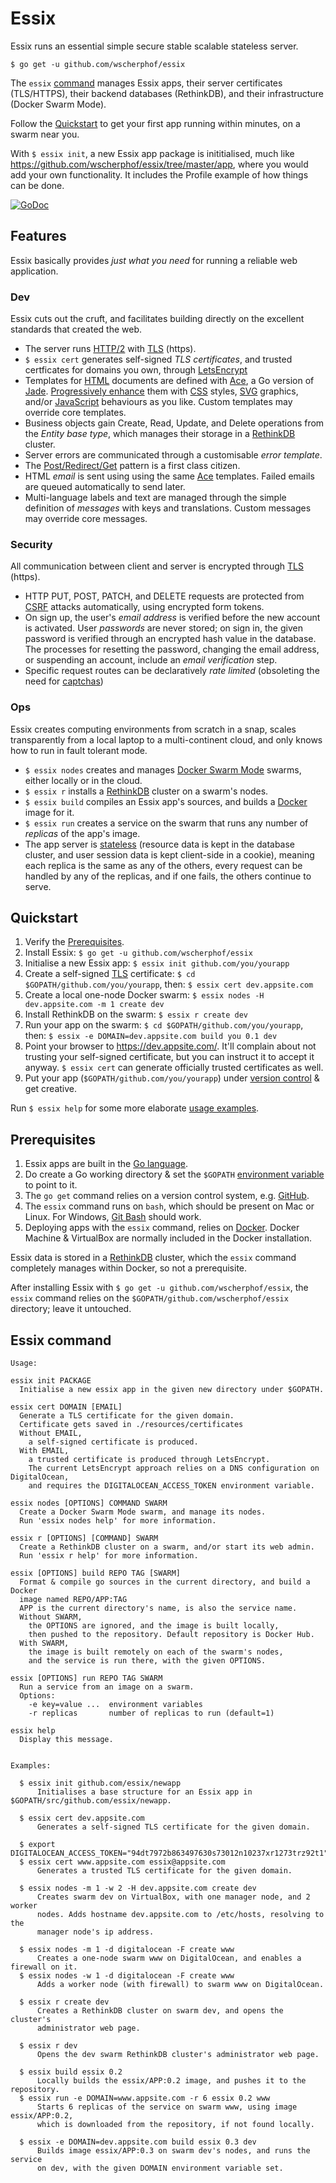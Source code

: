 # Essix
Essix runs an essential simple secure stable scalable stateless server.

`$ go get -u github.com/wscherphof/essix`

The `essix` [command](#essix-command) manages Essix apps, their server
certificates (TLS/HTTPS), their backend databases (RethinkDB), and their
infrastructure (Docker Swarm Mode).

Follow the [Quickstart](#quickstart) to get your first app running within
minutes, on a swarm near you.

With `$ essix init`, a new Essix app package is inititialised, much like
https://github.com/wscherphof/essix/tree/master/app, where you would add your
own functionality. It includes the Profile example of how things can be done.

[![GoDoc](https://godoc.org/github.com/wscherphof/essix?status.svg)](https://godoc.org/github.com/wscherphof/essix)

## Features
Essix basically provides _just what you need_ for running a reliable web
application.

### Dev
Essix cuts out the cruft, and facilitates building directly on the excellent
standards that created the web.

- The server runs [HTTP/2](https://en.wikipedia.org/wiki/HTTP/2) with
[TLS](https://en.wikipedia.org/wiki/Transport_Layer_Security) (https).
- `$ essix cert` generates self-signed _TLS certificates_, and trusted certficates
for domains you own, through [LetsEncrypt](https://letsencrypt.org/)
- Templates for [HTML](https://www.w3.org/html/) documents are defined with
[Ace](https://github.com/yosssi/ace), a Go version of
[Jade](http://jadelang.net/).
[Progressively enhance](https://en.wikipedia.org/wiki/Progressive_enhancement)
them with [CSS](https://www.w3.org/Style/CSS/) styles,
[SVG](https://www.w3.org/Graphics/SVG/) graphics, and/or
[JavaScript](https://www.w3.org/standards/webdesign/script) behaviours as you
like. Custom templates may override core templates.
- Business objects gain Create, Read, Update, and Delete operations from the
_Entity base type_, which manages their storage in a
[RethinkDB](https://www.rethinkdb.com/) cluster.
- Server errors are communicated through a customisable _error template_.
- The [Post/Redirect/Get](https://en.wikipedia.org/wiki/Post/Redirect/Get) pattern
is a first class citizen.
- HTML _email_ is sent using using the same [Ace](https://github.com/yosssi/ace)
templates. Failed emails are queued automatically to send later.
- Multi-language labels and text are managed through the simple definition of
_messages_ with keys and translations. Custom messages may override core
messages.


### Security
All communication between client and server is encrypted through
[TLS](https://en.wikipedia.org/wiki/Transport_Layer_Security) (https).

- HTTP PUT, POST, PATCH, and DELETE requests are protected from
[CSRF](https://www.owasp.org/index.php/Cross-Site_Request_Forgery_(CSRF))
attacks automatically, using encrypted form tokens.
- On sign up, the user's _email address_ is verified before the new account is
activated. User _passwords_ are never stored; on sign in, the given password is
verified through an encrypted hash value in the database. The processes for
resetting the password, changing the email address, or suspending an account,
include an _email verification_ step.
- Specific request routes can be declaratively _rate limited_ (obsoleting the need
for [captchas](https://www.owasp.org/index.php/Testing_for_Captcha_(OWASP-AT-012)#WARNING:_CAPTCHA_protection_is_an_ineffective_security_mechanism_and_should_be_perceived_as_a_.22rate_limiting.22_protection_only.21))


### Ops
Essix creates computing environments from scratch in a snap, scales
transparently from a local laptop to a multi-continent cloud, and only knows how
to run in fault tolerant mode.

- `$ essix nodes` creates and manages
[Docker Swarm Mode](https://docs.docker.com/engine/swarm/) swarms, either
locally or in the cloud.
- `$ essix r` installs a [RethinkDB](https://www.rethinkdb.com/) cluster on a
swarm's nodes.
- `$ essix build` compiles an Essix app's sources, and builds a
[Docker](https://www.docker.com/) image for it.
- `$ essix run` creates a service on the swarm that runs any number of _replicas_
of the app's image.
- The app server is
[stateless](http://whatisrest.com/rest_constraints/stateless_profile)
(resource data is kept in the database cluster, and user session data is kept
client-side in a cookie), meaning each replica is the same as any of the others,
every request can be handled by any of the replicas, and if one fails, the
others continue to serve.


## Quickstart

1. Verify the [Prerequisites](#prerequisites).
1. Install Essix: `$ go get -u github.com/wscherphof/essix`
1. Initialise a new Essix app: `$ essix init github.com/you/yourapp`
1. Create a self-signed
[TLS](https://en.wikipedia.org/wiki/Transport_Layer_Security) certificate:
`$ cd $GOPATH/github.com/you/yourapp`, then: `$ essix cert dev.appsite.com`
1. Create a local one-node Docker swarm: `$ essix nodes -H dev.appsite.com -m 1
create dev`
1. Install RethinkDB on the swarm: `$ essix r create dev`
1. Run your app on the swarm: `$ cd $GOPATH/github.com/you/yourapp`, then:
`$ essix -e DOMAIN=dev.appsite.com build you 0.1 dev`
1. Point your browser to https://dev.appsite.com/. It'll complain about not
trusting your self-signed certificate, but you can instruct it to accept it
anyway. `$ essix cert` can generate officially trusted certificates as well.
1. Put your app (`$GOPATH/github.com/you/yourapp`) under
[version control](https://guides.github.com/introduction/getting-your-project-on-github)
& get creative.

Run `$ essix help` for some more elaborate [usage examples]((#essix-command)).

## Prerequisites

1. Essix apps are built in the [Go language](https://golang.org/doc/install).
1. Do create a Go working directory & set the `$GOPATH`
[environment variable](https://golang.org/doc/install#testing) to point to it.
1. The `go get` command relies on a version control system, e.g.
[GitHub](https://github.com/).
1. The `essix` command runs on `bash`, which should be present on Mac or Linux.
For Windows, [Git Bash](https://git-for-windows.github.io/) should work.
1. Deploying apps with the `essix` command, relies on
[Docker](https://www.docker.com/products/docker). Docker Machine & VirtualBox
are normally included in the Docker installation.

Essix data is stored in a [RethinkDB](https://www.rethinkdb.com/) cluster, which
the `essix` command completely manages within Docker, so not a prerequisite.

After installing Essix with `$ go get -u github.com/wscherphof/essix`, the
`essix` command relies on the `$GOPATH/github.com/wscherphof/essix` directory;
leave it untouched.

## Essix command
```
Usage:

essix init PACKAGE
  Initialise a new essix app in the given new directory under $GOPATH.

essix cert DOMAIN [EMAIL]
  Generate a TLS certificate for the given domain.
  Certificate gets saved in ./resources/certificates
  Without EMAIL,
    a self-signed certificate is produced.
  With EMAIL,
    a trusted certificate is produced through LetsEncrypt.
    The current LetsEncrypt approach relies on a DNS configuration on DigitalOcean,
    and requires the DIGITALOCEAN_ACCESS_TOKEN environment variable.

essix nodes [OPTIONS] COMMAND SWARM
  Create a Docker Swarm Mode swarm, and manage its nodes.
  Run 'essix nodes help' for more information.

essix r [OPTIONS] [COMMAND] SWARM
  Create a RethinkDB cluster on a swarm, and/or start its web admin.
  Run 'essix r help' for more information.

essix [OPTIONS] build REPO TAG [SWARM]
  Format & compile go sources in the current directory, and build a Docker
  image named REPO/APP:TAG
  APP is the current directory's name, is also the service name.
  Without SWARM,
    the OPTIONS are ignored, and the image is built locally,
    then pushed to the repository. Default repository is Docker Hub.
  With SWARM,
    the image is built remotely on each of the swarm's nodes,
    and the service is run there, with the given OPTIONS.

essix [OPTIONS] run REPO TAG SWARM
  Run a service from an image on a swarm.
  Options:
    -e key=value ...  environment variables
    -r replicas       number of replicas to run (default=1)

essix help
  Display this message.


Examples:

  $ essix init github.com/essix/newapp
      Initialises a base structure for an Essix app in $GOPATH/src/github.com/essix/newapp.

  $ essix cert dev.appsite.com
      Generates a self-signed TLS certificate for the given domain.

  $ export DIGITALOCEAN_ACCESS_TOKEN="94dt7972b863497630s73012n10237xr1273trz92t1"
  $ essix cert www.appsite.com essix@appsite.com
      Generates a trusted TLS certificate for the given domain.

  $ essix nodes -m 1 -w 2 -H dev.appsite.com create dev
      Creates swarm dev on VirtualBox, with one manager node, and 2 worker
      nodes. Adds hostname dev.appsite.com to /etc/hosts, resolving to the
      manager node's ip address.

  $ essix nodes -m 1 -d digitalocean -F create www
      Creates a one-node swarm www on DigitalOcean, and enables a firewall on it.
  $ essix nodes -w 1 -d digitalocean -F create www
      Adds a worker node (with firewall) to swarm www on DigitalOcean.

  $ essix r create dev
      Creates a RethinkDB cluster on swarm dev, and opens the cluster's
      administrator web page.

  $ essix r dev
      Opens the dev swarm RethinkDB cluster's administrator web page.

  $ essix build essix 0.2
      Locally builds the essix/APP:0.2 image, and pushes it to the repository.
  $ essix run -e DOMAIN=www.appsite.com -r 6 essix 0.2 www
      Starts 6 replicas of the service on swarm www, using image essix/APP:0.2,
      which is downloaded from the repository, if not found locally.

  $ essix -e DOMAIN=dev.appsite.com build essix 0.3 dev
      Builds image essix/APP:0.3 on swarm dev's nodes, and runs the service
      on dev, with the given DOMAIN environment variable set.
```
